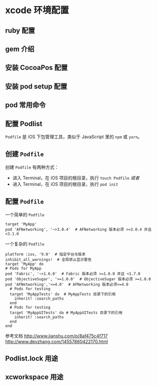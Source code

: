# xcode 环境配置

## ruby 配置

## gem 介绍

## 安装 CocoaPos 配置

## 安装 pod setup 配置

## pod 常用命令

## 配置 Podlist
`Podfile` 是 iOS 下包管理工具，类似于 JavaScript 里的 `npm` 或 `yarn`。

## 创建 `Podfile`
创建 `Podfile` 有两种方式：
* 进入 Terminal，在 iOS 项目的根目录，执行 `touch Podfile`
*或者*
* 进入 Terminal，在 iOS 项目的根目录，执行 `pod init`

## 配置 `Podfile`
一个简单的 `Podfile`
```
target 'MyApp'
pod 'AFNetworking', '~>3.0.4'  # AFNetworking 版本必须 >=3.0.4 并且 <3.1.0
```
一个复杂的 `Podfile`
```
platform :ios, '9.0'  # 指定平台与版本
inhibit_all_warnings!  # 全局禁止显示警告
target 'MyApp' do
# Pods for MyApp
pod 'Fabric', '~>1.6.0'  # Fabric 版本必须 >=1.6.0 并且 <1.7.0
pod 'ObjectiveSugar', '>=1.0.0'  # ObjectiveSugar 版本必须 >=1.0.0
pod 'AFNetworking','<=4.0'  # AFNetworking 版本必须<=4.0
  # Pods for testing
  target 'MyAppTests' do  # MyAppTests 目录下的引用 
    inherit! :search_paths
  end
  # Pods for testing
  target 'MyAppUITests' do # MyAppUITests 目录下的引用 
    inherit! :search_paths
  end
end
```

参考文档
http://www.jianshu.com/p/8af475c4f717
http://www.devzhang.com/14557860422170.html

## Podlist.lock 用途

## xcworkspace 用途



